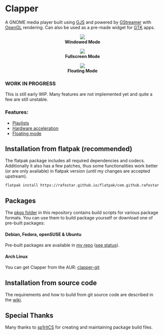 # Clapper
A GNOME media player built using [GJS](https://gitlab.gnome.org/GNOME/gjs) and powered by [GStreamer](https://gstreamer.freedesktop.org) with [OpenGL](https://www.opengl.org) rendering. Can also be used as a pre-made widget for [GTK](https://www.gtk.org) apps.

<p align="center">
<img src="https://github.com/Rafostar/clapper/raw/master/media/screenshot-windowed-mode.png"><br>
  <b>Windowed Mode</b>
</p>

<p align="center">
<img src="https://github.com/Rafostar/clapper/raw/master/media/screenshot-fullscreen-mode.png"><br>
  <b>Fullscreen Mode</b>
</p>

<p align="center">
<img src="https://github.com/Rafostar/clapper/raw/master/media/screenshot-floating-mode.png"><br>
  <b>Floating Mode</b>
</p>

### WORK IN PROGRESS
This is still early WIP. Many features are not implemented yet and quite a few are still unstable.

### Features:
* [Playlists](https://github.com/Rafostar/clapper/wiki/Playlists)
* [Hardware acceleration](https://github.com/Rafostar/clapper/wiki/Hardware-acceleration)
* [Floating mode](https://github.com/Rafostar/clapper/wiki/Floating-mode)

## Installation from flatpak (recommended)
The flatpak package includes all required dependencies and codecs. Additionally it also has a few patches, thus some functionalities work better (or are only available) in flatpak version (until my changes are accepted upstream).

```sh
flatpak install https://rafostar.github.io/flatpak/com.github.rafostar.Clapper.flatpakref
```

## Packages
The [pkgs folder](https://github.com/Rafostar/clapper/tree/master/pkgs) in this repository contains build scripts for various package formats. You can use them to build package yourself or download one of pre-built packages:

#### Debian, Fedora, openSUSE & Ubuntu
Pre-built packages are available in [my repo](https://software.opensuse.org//download.html?project=home%3ARafostar&package=clapper) ([see status](https://build.opensuse.org/package/show/home:Rafostar/clapper)).

#### Arch Linux
You can get Clapper from the AUR: [clapper-git](https://aur.archlinux.org/packages/clapper-git)

## Installation from source code
The requirements and how to build from git source code are described in the [wiki](https://github.com/Rafostar/clapper/wiki#installation-from-source-code).

## Special Thanks
Many thanks to [sp1ritCS](https://github.com/sp1ritCS) for creating and maintaining package build files.
